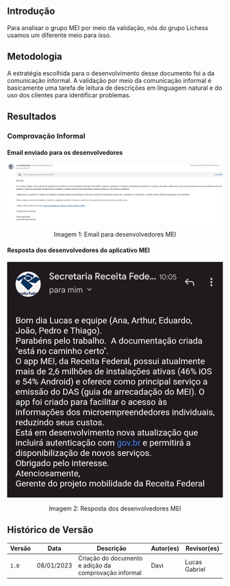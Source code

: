 ## Introdução

Para analisar o grupo MEI por meio da validação, nós do grupo Lichess usamos um diferente meio para isso.

## Metodologia 

A estratégia escolhida para o desenvolvimento desse documento foi a da comunicação informal. A validação por meio da comunicação informal é basicamente uma tarefa de leitura de descrições em linguagem natural e do uso dos clientes para identificar problemas. 

## Resultados

### Comprovação Informal

#### Email enviado para os desenvolvedores
![imagem 1](../../elicitacao/imgs/validacao-grupo-3.jpg)

<div style="text-align: center">
<p>Imagem 1: Email para desenvolvedores MEI</p>
</div>

#### Resposta dos desenvolvedores do aplicativo MEI
![imagem 2](../../elicitacao/imgs/resposta_MEI.jpg)

<div style="text-align: center">
<p>Imagem 2: Resposta dos desenvolvedores MEI</p>
</div>

## Histórico de Versão

| Versão | Data       | Descrição                                                                              | Autor(es)        | Revisor(es)  |
| ------ | ---------- | -------------------------------------------------------------------------------------- | ---------------- | ------------ |
| `1.0`  | 08/01/2023 | Criação do documento e adição da comprovação informal                                             | Davi         | Lucas Gabriel |
